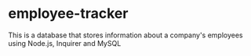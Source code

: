 # employee-tracker
This is a database that stores information about a company's employees using Node.js, Inquirer and MySQL

